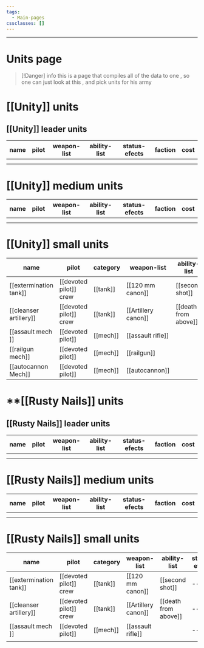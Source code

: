 ```yaml
---
tags:
  - Main-pages
cssclasses: []
---
```

---
# Units page

> [!Danger] info
> this is a page that compiles all of the data to one , so one can just look at this , and pick units for his army
# **[[Unity]] units**

## [[Unity]] leader units

| name | pilot | weapon-list | ability-list | status-efects | faction | cost |
| ---- | ----- | ----------- | ------------ | ------------- | ------- | ---- |
|      |       |             |              |               |         |      |
|      |       |             |              |               |         |      |

# [[Unity]] medium units
| name | pilot | weapon-list | ability-list | status-efects | faction | cost |
| ---- | ----- | ----------- | ------------ | ------------- | ------- | ---- |
|      |       |             |              |               |         |      |
|      |       |             |              |               |         |      |

# [[Unity]] small units
| name                   | pilot                  | category | weapon-list         | ability-list         | status-efects | faction   | cost |
| ---------------------- | ---------------------- | -------- | ------------------- | -------------------- | ------------- | --------- | ---- |
| [[extermination tank]] | [[devoted pilot]] crew | [[tank]] | [[120 mm canon]]    | [[second shot]]      | ---           | [[Unity]] | 10   |
| [[cleanser artillery]] | [[devoted pilot]] crew | [[tank]] | [[Artillery canon]] | [[death from above]] | ---           | [[Unity]] | 20   |
| [[assault mech ]]      | [[devoted pilot]]      | [[mech]] | [[assault rifle]]   |                      | ---           | [[Unity]] | 30   |
| [[railgun mech]]       | [[devoted pilot]]      | [[mech]] | [[railgun]]         |                      | ---           | [[Unity]] | 30   |
| [[autocannon Mech]]    | [[devoted pilot]]      | [[mech]] | [[autocannon]]      |                      | ---           | [[Unity]] | 30   |

# **[[Rusty Nails]] units

## [[Rusty Nails]] leader units

| name | pilot | weapon-list | ability-list | status-efects | faction | cost |
| ---- | ----- | ----------- | ------------ | ------------- | ------- | ---- |
|      |       |             |              |               |         |      |
|      |       |             |              |               |         |      |

# [[Rusty Nails]] medium units
| name | pilot | weapon-list | ability-list | status-efects | faction | cost |
| ---- | ----- | ----------- | ------------ | ------------- | ------- | ---- |
|      |       |             |              |               |         |      |
|      |       |             |              |               |         |      |

# [[Rusty Nails]] small units
| name                   | pilot                  | category | weapon-list         | ability-list         | status-efects | faction   | cost |
| ---------------------- | ---------------------- | -------- | ------------------- | -------------------- | ------------- | --------- | ---- |
| [[extermination tank]] | [[devoted pilot]] crew | [[tank]] | [[120 mm canon]]    | [[second shot]]      | ---           | [[Unity]] | 10   |
| [[cleanser artillery]] | [[devoted pilot]] crew | [[tank]] | [[Artillery canon]] | [[death from above]] | ---           | [[Unity]] | 20   |
| [[assault mech ]]      | [[devoted pilot]]      | [[mech]] | [[assault rifle]]   |                      | ---           | [[Unity]] | 30   |
|                        |                        |          |                     |                      |               |           |      |



